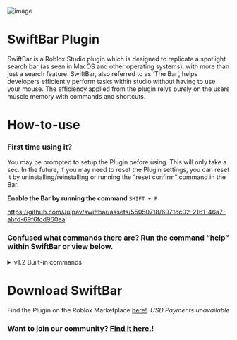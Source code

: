 ![image](https://github.com/Julpav/swiftbar/assets/55050718/4bc619d4-5b35-4e33-93bf-380fe11a6be3)
# SwiftBar Plugin
SwiftBar is a Roblox Studio plugin which is designed to replicate a spotlight search bar (as seen in MacOS and other operating systems), with more than just a search feature. SwiftBar, also referred to as ‘The Bar’, helps developers efficiently perform tasks within studio without having to use your mouse. The efficiency applied from the plugin relys purely on the users muscle memory with commands and shortcuts.
# How-to-use
### First time using it?
You may be prompted to setup the Plugin before using. This will only take a sec.
In the future, if you may need to reset the Plugin settings, you can reset it by uninstalling/reinstalling or running the “reset confirm” command in the Bar.

**Enable the Bar by running the command** ```SHIFT + F```

https://github.com/Julpav/swiftbar/assets/55050718/6971dc02-2161-46a7-abfd-69f6fcd960ea

### Confused what commands there are? Run the command “help” within SwiftBar or view below.
<details>
  <summary>v1.2 Built-in commands</summary>

  
  1. Rename – This is included in the Number command
  2. Number – Number multiple assets (e.g. button1, button2)
  3. Folder – Create a folder through selection
  4. Help – Display all commands etc
  5. Script – Use AI to write your own Scripts ```DISABLED```
  6. Fix — Use AI to fix your own Scripts ```DISABLED```
  7. Time – Change times to day/night/afternoon/morning
  8. UI – Disable UI views (gotta check if this is possible)
  9. Select – Select certain types of instances
  10. New – Create instances & name them easily
  11. Find – Find the instance and zoom to it!
  12. Credit – Displays exactly what it’s called lol
  13. Search – Find & select instances in workspace
![image](https://github.com/Julpav/swiftbar/assets/55050718/228ac837-eaf3-4ec4-ba65-5ea04cd75e00)
  14. Session – View current running session time within Studio (focused-window)
  15. Gitclone — Clone a public file in a GitHub Repository

</details>

# Download SwiftBar
Find the Plugin on the Roblox Marketplace [here!](https://create.roblox.com/marketplace/asset/14451262861/SwiftBar).
_USD Payments unavailable_

### Want to join our community? [Find it here.](https://discord.gg/Hn3Z4negQZ)!

